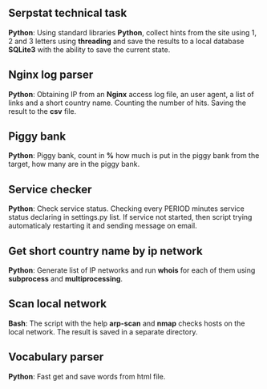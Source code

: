 ## Serpstat technical task

**Python**: Using standard libraries **Python**, collect hints from the site using 1, 2 and 3 letters using **threading** and save the results to a local database **SQLite3** with the ability to save the current state.

## Nginx log parser

**Python**: Obtaining IP from an **Nginx** access log file, an user agent, a list of links and a short country name. Counting the number of hits. Saving the result to the **csv** file.

## Piggy bank

**Python**: Piggy bank, count in **%** how much is put in the piggy bank from the target, how many are in the piggy bank.

## Service checker

**Python**: 
Check service status.
Checking every PERIOD minutes service status declaring in settings.py list.
If service not started, then script trying automaticaly restarting it
and sending message on email.

## Get short country name by ip network

**Python**: Generate list of IP networks and run **whois** for each of them using **subprocess** and **multiprocessing**.


## Scan local network

**Bash**: The script with the help **arp-scan** and **nmap** checks hosts on the local network. The result is saved in a separate directory.

## Vocabulary parser

**Python**: Fast get and save words from html file.
